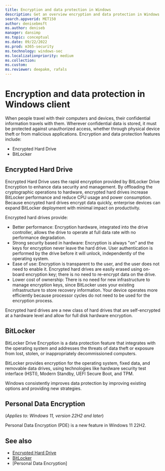 ```yaml
---
title: Encryption and data protection in Windows
description: Get an overview encryption and data protection in Windows 11 and Windows 10
search.appverid: MET150 
author: denisebmsft
ms.author: deniseb
manager: dansimp 
ms.topic: conceptual
ms.date: 09/22/2022
ms.prod: m365-security
ms.technology: windows-sec
ms.localizationpriority: medium
ms.collection: 
ms.custom: 
ms.reviewer: deepakm, rafals  
---
```


# Encryption and data protection in Windows client

When people travel with their computers and devices, their confidential information travels with them. Wherever confidential data is stored, it must be protected against unauthorized access, whether through physical device theft or from malicious applications. 
Encryption and data protection features include:

- Encrypted Hard Drive
- BitLocker

## Encrypted Hard Drive

Encrypted Hard Drive uses the rapid encryption provided by BitLocker Drive Encryption to enhance data security and management.
By offloading the cryptographic operations to hardware, encrypted hard drives increase BitLocker performance and reduce CPU usage and power consumption. Because encrypted hard drives encrypt data quickly, enterprise devices can expand BitLocker deployment with minimal impact on productivity.

Encrypted hard drives provide:

- Better performance: Encryption hardware, integrated into the drive controller, allows the drive to operate at full data rate with no performance degradation.
- Strong security based in hardware: Encryption is always "on" and the keys for encryption never leave the hard drive. User authentication is performed by the drive before it will unlock, independently of the operating system.
- Ease of use: Encryption is transparent to the user, and the user does not need to enable it. Encrypted hard drives are easily erased using on-board encryption key; there is no need to re-encrypt data on the drive.
- Lower cost of ownership: There is no need for new infrastructure to manage encryption keys, since BitLocker uses your existing infrastructure to store recovery information. Your device operates more efficiently because processor cycles do not need to be used for the encryption process.

Encrypted hard drives are a new class of hard drives that are self-encrypted at a hardware level and allow for full disk hardware encryption. 

## BitLocker

BitLocker Drive Encryption is a data protection feature that integrates with the operating system and addresses the threats of data theft or exposure from lost, stolen, or inappropriately decommissioned computers. 

BitLocker provides encryption for the operating system, fixed data, and removable data drives, using technologies like hardware security test interface (HSTI), Modern Standby, UEFI Secure Boot, and TPM. 

Windows consistently improves data protection by improving existing options and providing new strategies.

## Personal Data Encryption
<!-- Max 5963468-->
(*Applies to: Windows 11, version 22H2 and later*)

Personal Data Encryption (PDE) is a new feature in Windows 11 22H2.




## See also

- [Encrypted Hard Drive](information-protection/encrypted-hard-drive.md)
- [BitLocker](information-protection/bitlocker/bitlocker-overview.md)
- [Personal Data Encryption]
